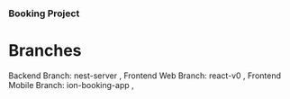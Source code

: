### Booking Project
# Branches
Backend Branch: nest-server ,
Frontend Web Branch: react-v0 ,
Frontend Mobile Branch: ion-booking-app ,

